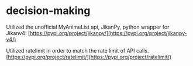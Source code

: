 # decision-making

Utilized the unofficial MyAnimeList api, JikanPy, python wrapper for Jikanv4: [https://pypi.org/project/jikanpy/](https://pypi.org/project/jikanpy-v4/)

Utilized ratelimit in order to match the rate limit of API calls. [https://pypi.org/project/ratelimit/](https://pypi.org/project/ratelimit/)
